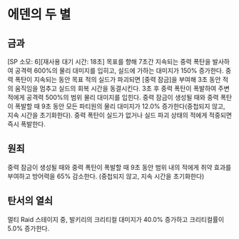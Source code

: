 # 에덴의 두 별

## 금과

[SP 소모: 6][재사용 대기 시간: 18초] 목표를 향해 7초간 지속되는 중력 폭탄을 발사하여 공격력 600%의 물리 대미지를 입히고, 실드에 가하는 대미지가 150% 증가한다. 중력 폭탄이 지속되는 동안 목표 적의 실드가 파괴되면 [중력 잠금]을 부여해 3초 동안 적의 움직임을 멈추고 실드의 회복 시간을 동결시킨다. 3초 후 중력 폭탄이 폭발하여 주변 적에게 공격력 500%의 범위 물리 대미지를 입힌다. 중력 잠금이 생성될 때와 중력 폭탄이 폭발할 때 9초 동안 모든 파티원의 물리 대미지가 12.0% 증가한다(중첩되지 않고, 지속 시간을 초기화한다). 중력 폭탄이 실드가 없거나 실드 파괴 상태의 적에게 적중되면 즉시 폭발한다.

## 원죄

중력 잠금이 생성될 때와 중력 폭탄이 폭발할 때 9초 동안 범위 내의 적에게 취약 효과를 부여하고 방어력을 65% 감소한다. (중첩되지 않고, 지속 시간을 초기화한다)

## 탄서의 열쇠

멀티 Raid 스테이지 중, 발키리의 크리티컬 대미지가 40.0% 증가하고 크리티컬률이 5.0% 증가한다.
